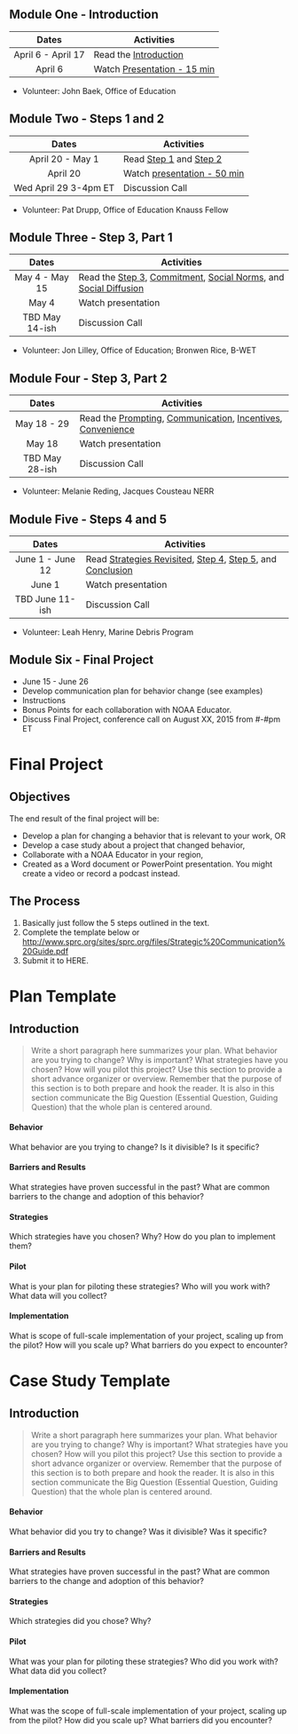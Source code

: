 ## Module One - Introduction

| Dates | Activities |
|:---:| --- |
| April 6 - April 17 | Read the [Introduction][1] |
| April 6 | Watch [Presentation - 15 min][16] |

- Volunteer: John Baek, Office of Education

## Module Two - Steps 1 and 2
| Dates | Activities |
|:---:| --- |
| April 20 - May 1 | Read [Step 1][2] and [Step 2][3] |
| April 20 | Watch [presentation - 50 min][17] |
| Wed April 29 3-4pm ET  | Discussion Call  |

- Volunteer: Pat Drupp, Office of Education Knauss Fellow

## Module Three - Step 3, Part 1
| Dates | Activities |
|:---:| --- |
| May 4 - May 15 | Read the [Step 3][4], [Commitment][5], [Social Norms][6], and [Social Diffusion][7] |
| May 4 | Watch presentation |
| TBD May 14-ish| Discussion Call  |

- Volunteer: Jon Lilley, Office of Education; Bronwen Rice, B-WET

## Module Four - Step 3, Part 2
| Dates | Activities |
|:---:| --- |
| May 18 - 29 | Read the [Prompting][8], [Communication][9], [Incentives][10], [Convenience][11] |
| May 18 | Watch presentation |
| TBD May 28-ish | Discussion Call  |

- Volunteer: Melanie Reding, Jacques Cousteau NERR 

## Module Five - Steps 4 and 5
| Dates | Activities |
|:---:| --- |
| June 1 - June 12 | Read [Strategies Revisited][12], [Step 4][13], [Step 5][14], and [Conclusion][15]  |
| June 1 | Watch presentation |
| TBD June 11-ish | Discussion Call  |

- Volunteer: Leah Henry, Marine Debris Program

## Module Six - Final Project
- June 15 - June 26
- Develop communication plan for behavior change (see examples)
- Instructions
- Bonus Points for each collaboration with NOAA Educator.
- Discuss Final Project, conference call on August XX, 2015 from #-#pm ET

# Final Project

## Objectives
The end result of the final project will be:

- Develop a plan for changing a behavior that is relevant to your work, OR
- Develop a case study about a project that changed behavior,
- Collaborate with a NOAA Educator in your region,
- Created as a Word document or PowerPoint presentation. You might create a video or record a podcast instead.

## The Process
1. Basically just follow the 5 steps outlined in the text. 
2. Complete the template below or http://www.sprc.org/sites/sprc.org/files/Strategic%20Communication%20Guide.pdf
3. Submit it to HERE.

# Plan Template

## Introduction
> Write a short paragraph here summarizes your plan. What behavior are you trying to change? Why is important? What strategies have you chosen? How will you pilot this project? Use this section to provide a short advance organizer or overview. Remember that the purpose of this section is to both prepare and hook the reader. It is also in this section communicate the Big Question (Essential Question, Guiding Question) that the whole plan is centered around. 

#### Behavior
What behavior are you trying to change? Is it divisible? Is it specific?

#### Barriers and Results
What strategies have proven successful in the past? What are common barriers to the change and adoption of this behavior?

#### Strategies
Which strategies have you chosen? Why? How do you plan to implement them?

#### Pilot
What is your plan for piloting these strategies? Who will you work with? What data will you collect?

#### Implementation
What is scope of full-scale implementation of your project, scaling up from the pilot? How will you scale up? What barriers do you expect to encounter?

# Case Study Template
## Introduction
> Write a short paragraph here summarizes your plan. What behavior are you trying to change? Why is important? What strategies have you chosen? How will you pilot this project? Use this section to provide a short advance organizer or overview. Remember that the purpose of this section is to both prepare and hook the reader. It is also in this section communicate the Big Question (Essential Question, Guiding Question) that the whole plan is centered around. 

#### Behavior
What behavior did you try to change? Was it divisible? Was it specific?

#### Barriers and Results
What strategies have proven successful in the past? What are common barriers to the change and adoption of this behavior?

#### Strategies
Which strategies did you chose? Why?

#### Pilot
What was your plan for piloting these strategies? Who did you work with? What data did you collect?

#### Implementation
What was the scope of full-scale implementation of your project, scaling up from the pilot? How did you scale up? What barriers did you encounter?


[1]:http://www.cbsm.com/pages/guide/fostering-sustainable-behavior/
[2]:http://www.cbsm.com/pages/guide/step-1:-selecting-behaviors/
[3]:http://www.cbsm.com/pages/guide/step-2:-identifying-barriers-and-benefits/
[4]:http://www.cbsm.com/pages/guide/step-3:-developing-strategies/
[5]:http://www.cbsm.com/pages/guide/commitment:-good-intentions-to-action/
[6]:http://www.cbsm.com/pages/guide/social-norms:-building-community-support/
[7]:http://www.cbsm.com/pages/guide/social-diffusion:-speeding-adoption/
[8]:http://www.cbsm.com/pages/guide/prompts:-remembering-to-act/
[9]:http://www.cbsm.com/pages/guide/communication:-creating-effective-messages/
[10]:http://www.cbsm.com/pages/guide/incentives:-enhancing-motivation-to-act/
[11]:http://www.cbsm.com/pages/guide/convenience:-making-it-easy-to-act/
[12]:http://www.cbsm.com/pages/guide/developing-strategies-revisited/
[13]:http://www.cbsm.com/pages/guide/step-4:-piloting/
[14]:http://www.cbsm.com/pages/guide/step-5:-broad-scale-implementation/
[15]:http://www.cbsm.com/pages/guide/concluding-thoughts/
[16]:http://connectpro46305642.adobeconnect.com/p45n3ltlx6c/
[17]:http://connectpro46305642.adobeconnect.com/p72kccr2xs7/

